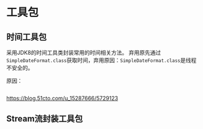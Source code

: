 # 工具包
## 时间工具包
采用JDK8的时间工具类封装常用的时间相关方法。
弃用原先通过`SimpleDateFormat.class`获取时间，弃用原因：`SimpleDateFormat.class`是线程不安全的。

原因：
```java

```

https://blog.51cto.com/u_15287666/5729123


## Stream流封装工具包